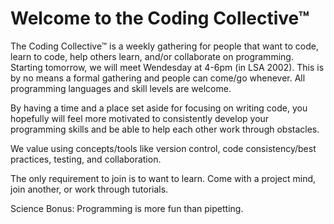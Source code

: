 Welcome to the Coding Collective™
=======

The Coding Collective™ is a weekly gathering for people that want to code, learn to code, help others learn, and/or collaborate on programming. Starting tomorrow, we will meet Wendesday at 4-6pm (in LSA 2002). This is by no means a formal gathering and people can come/go whenever. All programming languages and skill levels are welcome.

By having a time and a place set aside for focusing on writing code, you hopefully will feel more motivated to consistently develop your programming skills and be able to help each other work through obstacles.

We value using concepts/tools like version control, code consistency/best practices, testing, and collaboration.

The only requirement to join is to want to learn. Come with a project mind, join another, or work through tutorials.

Science Bonus: Programming is more fun than pipetting.


